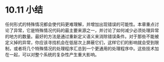 # 10.11 小结

任何形式的特殊情况都会使代码更难理解，并增加出现错误的可能性。本章重点讨论了异常，它是特殊情况代码的最主要来源之一，并讨论了如何减少必须处理异常的地方的数量。最好的方法是通过重新定义语义来消除错误条件。对于那些不能被定义掉的异常，你应该寻找机会在低层次上屏蔽它们，这样它们的影响就会受到限制，或者将几个特殊情况的处理程序汇总到一个更通用的处理程序中。这些技术加在一起，可以对整个系统的复杂性产生重大影响。
